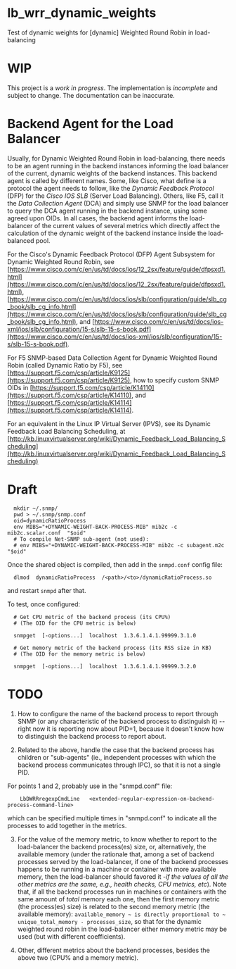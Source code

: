 # lb_wrr_dynamic_weights

Test of dynamic weights for [dynamic] Weighted Round Robin in load-balancing

# WIP

This project is a *work in progress*. The implementation is *incomplete* and
subject to change. The documentation can be inaccurate.

# Backend Agent for the Load Balancer

Usually, for Dynamic Weighted Round Robin in load-balancing, there needs to
be an agent running in the backend instances informing the load balancer of
the current, dynamic weights of the backend instances. This backend agent
is called by different names. Some, like Cisco, what define is a protocol
the agent needs to follow, like the *Dynamic Feedback Protocol* (DFP) for the
*Cisco IOS SLB* (Server Load Balancing). Others, like F5, call it the
*Data Collection Agent* (DCA) and simply use SNMP for the load balancer to
query the DCA agent running in the backend instance, using some agreed
upon OIDs. In all cases, the backend agent informs the load-balancer of the
current values of several metrics which directly affect the calculation of
the dynamic weight of the backend instance inside the load-balanced pool.

For the Cisco's Dynamic Feedback Protocol (DFP) Agent Subsystem for Dynamic
Weighted Round Robin, see
[https://www.cisco.com/c/en/us/td/docs/ios/12_2sx/feature/guide/dfpsxd1.html](https://www.cisco.com/c/en/us/td/docs/ios/12_2sx/feature/guide/dfpsxd1.html),
[https://www.cisco.com/c/en/us/td/docs/ios/slb/configuration/guide/slb_cg_book/slb_cg_info.html](https://www.cisco.com/c/en/us/td/docs/ios/slb/configuration/guide/slb_cg_book/slb_cg_info.html),
and [https://www.cisco.com/c/en/us/td/docs/ios-xml/ios/slb/configuration/15-s/slb-15-s-book.pdf](https://www.cisco.com/c/en/us/td/docs/ios-xml/ios/slb/configuration/15-s/slb-15-s-book.pdf).

For F5 SNMP-based Data Collection Agent for Dynamic Weighted Round Robin
(called Dynamic Ratio by F5), see
[https://support.f5.com/csp/article/K9125](https://support.f5.com/csp/article/K9125),
how to specify custom SNMP OIDs in [https://support.f5.com/csp/article/K14110](https://support.f5.com/csp/article/K14110),
and [https://support.f5.com/csp/article/K14114](https://support.f5.com/csp/article/K14114).

For an equivalent in the Linux IP Virtual Server (IPVS), see its
Dynamic Feedback Load Balancing Scheduling, at
[http://kb.linuxvirtualserver.org/wiki/Dynamic_Feedback_Load_Balancing_Scheduling](http://kb.linuxvirtualserver.org/wiki/Dynamic_Feedback_Load_Balancing_Scheduling)


# Draft

      mkdir ~/.snmp/
      pwd > ~/.snmp/snmp.conf
      oid=dynamicRatioProcess
      env MIBS="+DYNAMIC-WEIGHT-BACK-PROCESS-MIB" mib2c -c mib2c.scalar.conf  "$oid"
      # To compile Net-SNMP sub-agent (not used):
      # env MIBS="+DYNAMIC-WEIGHT-BACK-PROCESS-MIB" mib2c -c subagent.m2c       "$oid"

Once the shared object is compiled, then add in the `snmpd.conf` config file:

      dlmod  dynamicRatioProcess  /<path>/<to>/dynamicRatioProcess.so

and restart `snmpd` after that.

To test, once configured:

      # Get CPU metric of the backend process (its CPU%)
      # (The OID for the CPU metric is below)
       
      snmpget  [-options...]  localhost  1.3.6.1.4.1.99999.3.1.0
       
      # Get memory metric of the backend process (its RSS size in KB)
      # (The OID for the memory metric is below)
       
      snmpget  [-options...]  localhost  1.3.6.1.4.1.99999.3.2.0

# TODO

1. How to configure the name of the backend process to report through SNMP (or any characteristic of the backend process to distinguish it) -- right now it is reporting now about PID=1, because it doesn't know how to distinguish the backend process to report about.

2. Related to the above, handle the case that the backend process has children or "sub-agents" (ie., independent processes with which the backend process communicates through IPC), so that it is not a single PID.

For points 1 and 2, probably use in the "snmpd.conf" file:

        LbDWRRregexpCmdLine   <extended-regular-expression-on-backend-process-command-line>

which can be specified multiple times in "snmpd.conf" to indicate all the processes to add together in the metrics.

3. For the value of the memory metric, to know whether to report to the load-balancer the backend process(es) size, or, alternatively, the available memory (under the rationale that, among a set of backend processes served by the load-balancer, if one of the backend processes happens to be running in a machine or container with more available memory, then the load-balancer should favored it -*if the values of all the other metrics are the same, e.g., health checks, CPU metrics, etc*). Note that, if all the backend processes run in machines or containers with the same amount of *total* memory each one, then the first memory metric (the process(es) size) is related to the second memory metric (the available memory): `available_memory ~ is directly proportional to ~ unique_total_memory - processes_size`, so that for the dynamic weighted round robin in the load-balancer either memory metric may be used (but with different coefficients).

4. Other, different metrics about the backend processes, besides the above two (CPU% and a memory metric).

